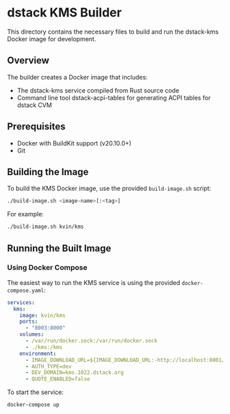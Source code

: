 # dstack KMS Builder

This directory contains the necessary files to build and run the dstack-kms Docker image for development.

## Overview

The builder creates a Docker image that includes:
- The dstack-kms service compiled from Rust source code
- Command line tool dstack-acpi-tables for generating ACPI tables for dstack CVM

## Prerequisites

- Docker with BuildKit support (v20.10.0+)
- Git

## Building the Image

To build the KMS Docker image, use the provided `build-image.sh` script:

```bash
./build-image.sh <image-name>[:<tag>]
```

For example:
```bash
./build-image.sh kvin/kms
```

## Running the Built Image

### Using Docker Compose

The easiest way to run the KMS service is using the provided `docker-compose.yaml`:

```yaml
services:
  kms:
    image: kvin/kms
    ports:
      - "8003:8000"
    volumes:
      - /var/run/docker.sock:/var/run/docker.sock
      - ./kms:/kms
    environment:
      - IMAGE_DOWNLOAD_URL=${IMAGE_DOWNLOAD_URL:-http://localhost:8001/mr_{OS_IMAGE_HASH}.tar.gz}
      - AUTH_TYPE=dev
      - DEV_DOMAIN=kms.1022.dstack.org
      - QUOTE_ENABLED=false
```

To start the service:

```bash
docker-compose up
```
